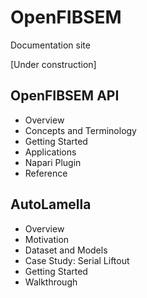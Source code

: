 # OpenFIBSEM

Documentation site

[Under construction]

## OpenFIBSEM API

- Overview
- Concepts and Terminology
- Getting Started
- Applications
- Napari Plugin
- Reference

## AutoLamella

- Overview
- Motivation
- Dataset and Models
- Case Study: Serial Liftout
- Getting Started
- Walkthrough
